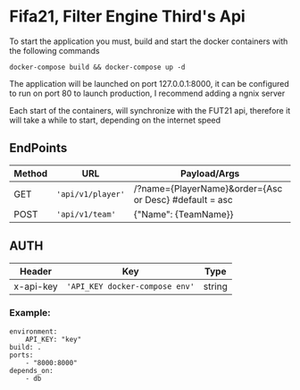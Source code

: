 # Fifa21, Filter Engine Third's Api

To start the application you must, build and start the docker containers with the following commands

```
docker-compose build && docker-compose up -d
```

The application will be launched on port 127.0.0.1:8000, it can be configured to run on port 80 to launch production, I recommend adding a ngnix server 

Each start of the containers, will synchronize with the FUT21 api, therefore it will take a while to start, depending on the internet speed



## EndPoints


|       Method         |URL                          |Payload/Args                         |
|----------------|-------------------------------|-----------------------------|
|GET				|`'api/v1/player'`            |/?name={PlayerName}&order={Asc or Desc} #default = asc            |
|POST          |`'api/v1/team'`          	  |{"Name": {TeamName}} |


## AUTH

|       Header         |Key| Type|
|----------------|-------------------------------|-----------------------------|
|x-api-key				|`'API_KEY docker-compose env'`            |string

### Example:
```
environment:
	API_KEY: "key"
build: .
ports:
	- "8000:8000"
depends_on:
	- db
```
